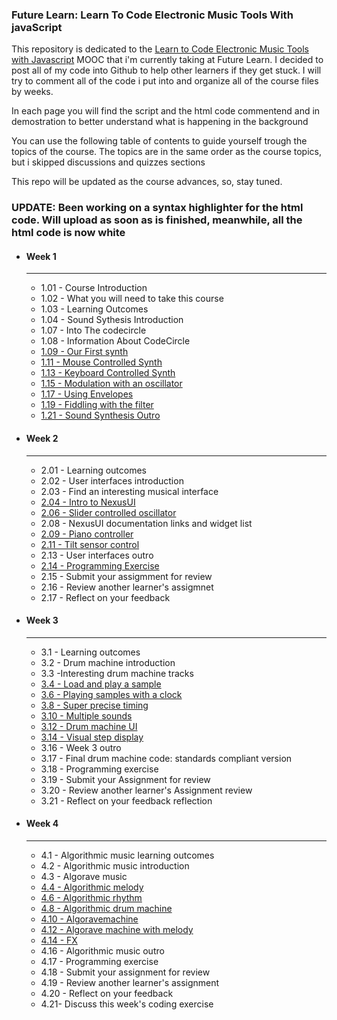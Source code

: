 <h3>Future Learn: Learn To Code Electronic Music Tools With javaScript</h3>
<p>This repository is dedicated to the <a href="https://www.futurelearn.com/courses/electronic-music-tools/">Learn to Code Electronic Music Tools with Javascript</a> MOOC that i'm currently taking at Future Learn. I decided to post all of my code into Github to help other learners if they get stuck. I will try to comment all of the code i put into and organize all of the course files by weeks.</p>
<p>In each page you will find the script and the html code commentend and in demostration to better understand what is happening in the background</p>
<p>You can use the following table of contents to guide yourself trough the topics of the course. The topics are in the same order as the course topics, but i skipped discussions and quizzes sections</p>
<p>This repo will be updated as the course advances, so, stay tuned.</p>
<h3>UPDATE: Been working on a syntax highlighter for the html code. Will upload as soon as is finished, meanwhile, all the html code is now white</h3>
<ul>
    <li>
        <h4>Week 1</h4>
        <hr>
        <ul type="1">
            <li>1.01 - Course Introduction</li>
            <li>1.02 - What you will need to take this course</li>
            <li>1.03 - Learning Outcomes</li>
            <li>1.04 - Sound Sythesis Introduction</li>
            <li>1.07 - Into The codecircle</li>
            <li>1.08 - Information About CodeCircle</li>
            <li><a href="https://alicescfernandes.github.io/FutureLearn-Learn_To_Code_Eletronic_Music_Tools_With_Javascript/course/week1/109/index.html">1.09 - Our First synth</a>
            </li>
            <li><a href="https://alicescfernandes.github.io/FutureLearn-Learn_To_Code_Eletronic_Music_Tools_With_Javascript/course/week1/111/index.html">1.11 - Mouse Controlled Synth</a>
            </li>
            <li><a href="https://alicescfernandes.github.io/FutureLearn-Learn_To_Code_Eletronic_Music_Tools_With_Javascript/course/week1/113/index.html">1.13 - Keyboard Controlled Synth</a>
            </li>
            <li><a href="https://alicescfernandes.github.io/FutureLearn-Learn_To_Code_Eletronic_Music_Tools_With_Javascript/course/week1/115/index.html">1.15 - Modulation with an oscillator</a>
            </li>
            <li><a href="https://alicescfernandes.github.io/FutureLearn-Learn_To_Code_Eletronic_Music_Tools_With_Javascript/course/week1/117/index.html">1.17 - Using Envelopes</a>
            </li>
            <li><a href="https://alicescfernandes.github.io/FutureLearn-Learn_To_Code_Eletronic_Music_Tools_With_Javascript/course/week1/119/index.html">1.19 - Fiddling with the filter</a>
            </li>
            <li><a href="https://alicescfernandes.github.io/FutureLearn-Learn_To_Code_Eletronic_Music_Tools_With_Javascript/course/week1/121/index.html">1.21 - Sound Synthesis Outro</a>
            </li>
        </ul>
    </li>
    <li>
        <h4>Week 2</h4>
        <hr>
        <ul>
            <li>
                <a>2.01 - Learning outcomes
				</a>
            </li>
            <li>
                <a>2.02 - User interfaces introduction
				</a>
            </li>
            <li>
                <a>2.03 - Find an interesting musical interface
				</a>
            </li>
            <li>
                <a href="https://alicescfernandes.github.io/FutureLearn-Learn_To_Code_Eletronic_Music_Tools_With_Javascript/course/week2/204/index.html">2.04 - Intro to NexusUI
				</a>
            </li>
            <li>
                <a href="https://alicescfernandes.github.io/FutureLearn-Learn_To_Code_Eletronic_Music_Tools_With_Javascript/course/week2/206/index.html">2.06 - Slider controlled oscillator
				</a>
            </li>
            <li>
                <a>2.08 - NexusUI documentation links and widget list
				</a>
            </li>
            <li>
                <a href="https://alicescfernandes.github.io/FutureLearn-Learn_To_Code_Eletronic_Music_Tools_With_Javascript/course/week2/209/index.html">2.09 - Piano controller
				</a>
            </li>
            <li>
                <a href="https://alicescfernandes.github.io/FutureLearn-Learn_To_Code_Eletronic_Music_Tools_With_Javascript/course/week2/211/index.html">2.11 - Tilt sensor control
				</a>
            </li>
            <li>
                <a>2.13 - User interfaces outro
				</a>
            </li>
            <li>
                <a href="https://alicescfernandes.github.io/FutureLearn-Learn_To_Code_Eletronic_Music_Tools_With_Javascript/course/week2/214/index.html">2.14 - Programming Exercise
				</a>
            </li>
            <li>
                <a>2.15 - Submit your assigmment for review
				</a>
            </li>
            <li>
                <a>2.16 - Review another learner's assigmnet
				</a>
            </li>
            <li>
                <a>2.17 - Reflect on your feedback
				</a>
            </li>
        </ul>
    </li>
    <li>
        <h4>Week 3</h4>
        <hr>
        <ul>
            <li>3.1 - Learning outcomes</li>
            <li>3.2 - Drum machine introduction</li>
            <li>3.3 -Interesting drum machine tracks</li>
            <li><a href="https://alicescfernandes.github.io/FutureLearn-Learn_To_Code_Eletronic_Music_Tools_With_Javascript/course/week3/304/index.html">3.4 - Load and play a sample</a>
            </li>
            <li><a href="https://alicescfernandes.github.io/FutureLearn-Learn_To_Code_Eletronic_Music_Tools_With_Javascript/course/week3/306/index.html">3.6 - Playing samples with a clock</a>
            </li>
            <li><a href="https://alicescfernandes.github.io/FutureLearn-Learn_To_Code_Eletronic_Music_Tools_With_Javascript/course/week3/308/index.html">3.8 - Super precise timing</a>
            </li>
            <li><a href="https://alicescfernandes.github.io/FutureLearn-Learn_To_Code_Eletronic_Music_Tools_With_Javascript/course/week3/310/index.html">3.10 - Multiple sounds</a>
            </li>
            <li><a href="https://alicescfernandes.github.io/FutureLearn-Learn_To_Code_Eletronic_Music_Tools_With_Javascript/course/week3/312/index.html">3.12 - Drum machine UI</a>
            </li>
            <li><a href="https://alicescfernandes.github.io/FutureLearn-Learn_To_Code_Eletronic_Music_Tools_With_Javascript/course/week3/314/index.html">3.14 - Visual step display</a>
            </li>
            <li>3.16 - Week 3 outro</li>
            <li>3.17 - Final drum machine code: standards compliant version</li>
            <li>3.18 - Programming exercise</li>
            <li>3.19 - Submit your Assignment for review</li>
            <li>3.20 - Review another learner's Assignment review</li>
            <li>3.21 - Reflect on your feedback reflection</li>
        </ul>
    </li>
    <li>
        <h4>Week 4</h4>
        <hr>
        <ul>
            <li>4.1 - Algorithmic music learning outcomes</li>
            <li>4.2 - Algorithmic music introduction</li>
            <li>4.3 - Algorave music</li>
            <li><a href="https://alicescfernandes.github.io/FutureLearn-Learn_To_Code_Eletronic_Music_Tools_With_Javascript/course/week4/404/index.html">4.4 - Algorithmic melody</a>
            </li>
            <li><a href="https://alicescfernandes.github.io/FutureLearn-Learn_To_Code_Eletronic_Music_Tools_With_Javascript/course/week4/406/index.html">4.6 - Algorithmic rhythm</a>
            </li>
            <li><a href="https://alicescfernandes.github.io/FutureLearn-Learn_To_Code_Eletronic_Music_Tools_With_Javascript/course/week4/408/index.html">4.8 - Algorithmic drum machine</a>
            </li>
            <li><a href="https://alicescfernandes.github.io/FutureLearn-Learn_To_Code_Eletronic_Music_Tools_With_Javascript/course/week4/410/index.html">4.10 - Algoravemachine</a>
            </li>
            <li><a href="https://alicescfernandes.github.io/FutureLearn-Learn_To_Code_Eletronic_Music_Tools_With_Javascript/course/week4/412/index.html">4.12 - Algorave machine with melody</a>
            </li>
            <li><a href="https://alicescfernandes.github.io/FutureLearn-Learn_To_Code_Eletronic_Music_Tools_With_Javascript/course/week4/414/index.html">4.14 - FX</a>
            </li>
            <li>4.16 - Algorithmic music outro</li>
            <li>4.17 - Programming exercise</li>
            <li>4.18 - Submit your assignment for review</li>
            <li>4.19 - Review another learner's assignment</li>
            <li>4.20 - Reflect on your feedback</li>
            <li>4.21- Discuss this week's coding exercise</li>
        </ul>
    </li>
</ul>
